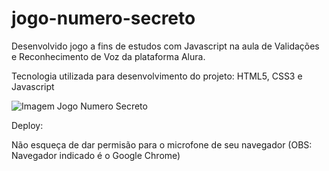 # jogo-numero-secreto
Desenvolvido jogo a fins de estudos com Javascript na aula de Validações e Reconhecimento de Voz da plataforma Alura. 

Tecnologia utilizada para desenvolvimento do projeto: HTML5, CSS3 e Javascript

![Imagem Jogo Numero Secreto](https://user-images.githubusercontent.com/62137349/208776734-e8890e7f-9dba-4c7c-8b8c-40f91ab6d072.png)

Deploy: 

Não esqueça de dar permisão para o microfone de seu navegador (OBS: Navegador indicado é o Google Chrome) 
